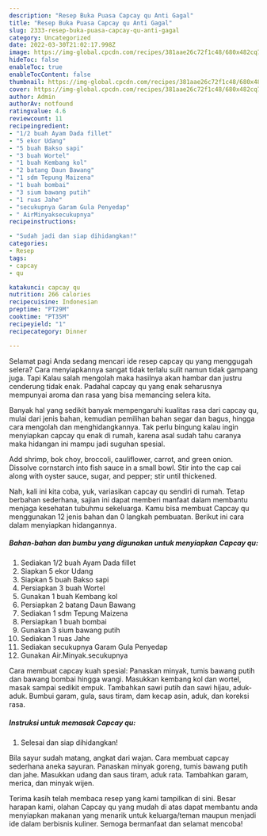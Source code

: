 ```yaml
---
description: "Resep Buka Puasa Capcay qu Anti Gagal"
title: "Resep Buka Puasa Capcay qu Anti Gagal"
slug: 2333-resep-buka-puasa-capcay-qu-anti-gagal
category: Uncategorized
date: 2022-03-30T21:02:17.998Z
image: https://img-global.cpcdn.com/recipes/381aae26c72f1c48/680x482cq70/capcay-qu-foto-resep-utama.jpg
hideToc: false
enableToc: true
enableTocContent: false
thumbnail: https://img-global.cpcdn.com/recipes/381aae26c72f1c48/680x482cq70/capcay-qu-foto-resep-utama.jpg
cover: https://img-global.cpcdn.com/recipes/381aae26c72f1c48/680x482cq70/capcay-qu-foto-resep-utama.jpg
author: Admin
authorAv: notfound
ratingvalue: 4.6
reviewcount: 11
recipeingredient:
- "1/2 buah Ayam Dada fillet"
- "5 ekor Udang"
- "5 buah Bakso sapi"
- "3 buah Wortel"
- "1 buah Kembang kol"
- "2 batang Daun Bawang"
- "1 sdm Tepung Maizena"
- "1 buah bombai"
- "3 sium bawang putih"
- "1 ruas Jahe"
- "secukupnya Garam Gula Penyedap"
- " AirMinyaksecukupnya"
recipeinstructions:

- "Sudah jadi dan siap dihidangkan!"
categories:
- Resep
tags:
- capcay
- qu

katakunci: capcay qu 
nutrition: 266 calories
recipecuisine: Indonesian
preptime: "PT29M"
cooktime: "PT35M"
recipeyield: "1"
recipecategory: Dinner

---
```



Selamat pagi Anda sedang mencari ide resep capcay qu yang menggugah selera? Cara menyiapkannya sangat tidak terlalu sulit namun tidak gampang juga. Tapi Kalau salah mengolah maka hasilnya akan hambar dan justru cenderung tidak enak. Padahal capcay qu yang enak seharusnya mempunyai aroma dan rasa yang bisa memancing selera kita.


Banyak hal yang sedikit banyak mempengaruhi kualitas rasa dari capcay qu, mulai dari jenis bahan, kemudian pemilihan bahan segar dan bagus, hingga cara mengolah dan menghidangkannya. Tak perlu bingung kalau ingin menyiapkan capcay qu enak di rumah, karena asal sudah tahu caranya maka hidangan ini mampu jadi suguhan spesial.

Add shrimp, bok choy, broccoli, cauliflower, carrot, and green onion. Dissolve cornstarch into fish sauce in a small bowl. Stir into the cap cai along with oyster sauce, sugar, and pepper; stir until thickened.


Nah, kali ini kita coba, yuk, variasikan capcay qu sendiri di rumah. Tetap berbahan sederhana, sajian ini dapat memberi manfaat dalam membantu menjaga kesehatan tubuhmu sekeluarga. Kamu bisa membuat Capcay qu menggunakan 12 jenis bahan dan 0 langkah pembuatan. Berikut ini cara dalam menyiapkan hidangannya.

<!--inarticleads1-->

##### Bahan-bahan dan bumbu yang digunakan untuk menyiapkan Capcay qu:

1. Sediakan 1/2 buah Ayam Dada fillet
1. Siapkan 5 ekor Udang
1. Siapkan 5 buah Bakso sapi
1. Persiapkan 3 buah Wortel
1. Gunakan 1 buah Kembang kol
1. Persiapkan 2 batang Daun Bawang
1. Sediakan 1 sdm Tepung Maizena
1. Persiapkan 1 buah bombai
1. Gunakan 3 sium bawang putih
1. Sediakan 1 ruas Jahe
1. Sediakan secukupnya Garam Gula Penyedap
1. Gunakan  Air.Minyak.secukupnya


Cara membuat capcay kuah spesial: Panaskan minyak, tumis bawang putih dan bawang bombai hingga wangi. Masukkan kembang kol dan wortel, masak sampai sedikit empuk. Tambahkan sawi putih dan sawi hijau, aduk-aduk. Bumbui garam, gula, saus tiram, dam kecap asin, aduk, dan koreksi rasa. 

<!--inarticleads2-->

##### Instruksi untuk memasak Capcay qu:


1. Selesai dan siap dihidangkan!

Bila sayur sudah matang, angkat dari wajan. Cara membuat capcay sederhana aneka sayuran. Panaskan minyak goreng, tumis bawang putih dan jahe. Masukkan udang dan saus tiram, aduk rata. Tambahkan garam, merica, dan minyak wijen. 

Terima kasih telah membaca resep yang kami tampilkan di sini. Besar harapan kami, olahan Capcay qu yang mudah di atas dapat membantu anda menyiapkan makanan yang menarik untuk keluarga/teman maupun menjadi ide dalam berbisnis kuliner. Semoga bermanfaat dan selamat mencoba!
